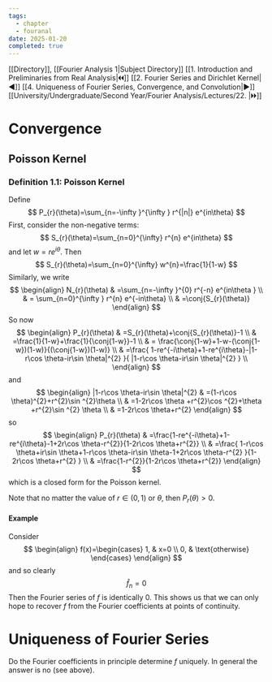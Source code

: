 ```yaml
---
tags:
  - chapter
  - fouranal
date: 2025-01-20
completed: true
---
```

[[Directory]], [[Fourier Analysis 1|Subject Directory]]
[[1. Introduction and Preliminaries from Real Analysis|🞀🞀]] [[2. Fourier Series and Dirichlet Kernel|◀]] [[4. Uniqueness of Fourier Series, Convergence, and Convolution|▶]] [[University/Undergraduate/Second Year/Fourier Analysis/Lectures/22. |🞂🞂]]
# Convergence
## Poisson Kernel
### Definition 1.1: Poisson Kernel
Define
$$
P_{r}(\theta)=\sum_{n=-\infty }^{\infty } r^{|n|} e^{in\theta}
$$
First, consider the non-negative terms:
$$
S_{r}(\theta)=\sum_{n=0}^{\infty} r^{n} e^{in\theta}
$$
and let ${} w=r e^{i\theta} {}$. Then 
$$
S_{r}(\theta)=\sum_{n=0}^{\infty} w^{n}=\frac{1}{1-w}
$$
Similarly, we write
$$
\begin{align}
 N_{r}(\theta) & =\sum_{n=-\infty }^{0} r^{-n} e^{in\theta }  \\
 & = \sum_{n=0}^{\infty } r^{n} e^{-in\theta} \\
 & =\conj{S_{r}(\theta)}
 \end{align}
$$
So now
$$
\begin{align}
 P_{r}(\theta) & =S_{r}(\theta)+\conj{S_{r}(\theta)}-1   \\
 & =\frac{1}{1-w}+\frac{1}{\conj{1-w}}-1 \\
 & = \frac{\conj{1-w}+1-w-(\conj{1-w})(1-w)}{(\conj{1-w})(1-w)}  \\
 & =\frac{ 1-re^{-i\theta}+1-re^{i\theta}-|1-r\cos \theta-ir\sin \theta|^{2} }{ |1-r\cos \theta-ir\sin \theta|^{2} } \\
 \end{align}
$$
and
$$
\begin{align}
 |1-r\cos \theta-ir\sin \theta|^{2}  & =(1-r\cos \theta)^{2}+r^{2}\sin ^{2}\theta \\
 & =1-2r\cos \theta +r^{2}\cos ^{2}+\theta +r^{2}\sin ^{2} \theta  \\
 & =1-2r\cos \theta+r^{2}
 \end{align}
$$
so
$$
\begin{align}
 P_{r}(\theta) & =\frac{1-re^{-i\theta}+1-re^{i\theta}-1+2r\cos \theta-r^{2}}{1-2r\cos \theta+r^{2}}    \\
 & =\frac{ 1-r\cos \theta+ir\sin \theta+1-r\cos \theta-ir\sin \theta-1+2r\cos \theta-r^{2} }{1-2r\cos \theta+r^{2} } \\
 & =\frac{1-r^{2}}{1-2r\cos \theta+r^{2}} 
 \end{align}
$$
which is a closed form for the Poisson kernel. 

Note that no matter the value of ${} r \in (0,\, 1) {}$ or ${} \theta$, then ${} P_{r}(\theta)>0 {}$.
#### Example
Consider 
$$
\begin{align}
f(x)=\begin{cases}
1, & x=0 \\
0, & \text{otherwise}
\end{cases}
\end{align}
$$
and so clearly
$$
\hat{f}_{n}=0
$$
Then the Fourier series of $f$ is identically $0$. This shows us that we can only hope to recover $f$ from the Fourier coefficients at points of continuity. 
# Uniqueness of Fourier Series
Do the Fourier coefficients in principle determine $f$ uniquely. In general the answer is no (see above). 